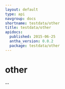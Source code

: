 ```yaml
---
layout: default
type: api
navgroup: docs
shortname: testdata/other
title: testdata/other
apidocs:
  published: 2015-06-25
  antha_version: 0.0.2
  package: testdata/other
---
```

# other
--
